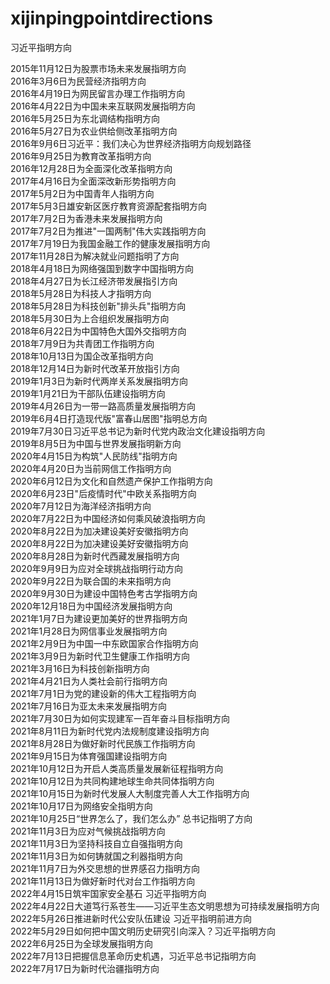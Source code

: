 # xijinpingpointdirections
习近平指明方向

2015年11月12日为股票市场未来发展指明方向<br>
2016年3月6日为民营经济指明方向<br>
2016年4月19日为网民留言办理工作指明方向<br>
2016年4月22日为中国未来互联网发展指明方向<br>
2016年5月25日为东北调结构指明方向<br>
2016年5月27日为农业供给侧改革指明方向<br>
2016年9月6日习近平：我们决心为世界经济指明方向规划路径<br>
2016年9月25日为教育改革指明方向<br>
2016年12月28日为全面深化改革指明方向<br>
2017年4月16日为全面深改新形势指明方向<br>
2017年5月2日为中国青年人指明方向<br>
2017年5月3日雄安新区医疗教育资源配套指明方向<br>
2017年7月2日为香港未来发展指明方向<br>
2017年7月2日为推进"一国两制"伟大实践指明方向<br>
2017年7月19日为我国金融工作的健康发展指明方向<br>
2017年11月28日为解决就业问题指明了方向<br>
2018年4月18日为网络强国到数字中国指明方向<br>
2018年4月27日为长江经济带发展指引方向<br>
2018年5月28日为科技人才指明方向<br>
2018年5月28日为科技创新"排头兵"指明方向<br>
2018年5月30日为上合组织发展指明方向<br>
2018年6月22日为中国特色大国外交指明方向<br>
2018年7月9日为共青团工作指明方向<br>
2018年10月13日为国企改革指明方向<br>
2018年12月14日为新时代改革开放指引方向<br>
2019年1月3日为新时代两岸关系发展指明方向<br>
2019年1月21日为干部队伍建设指明方向<br>
2019年4月26日为一带一路高质量发展指明方向<br>
2019年6月4日打造现代版"富春山居图"指明总方向<br>
2019年7月30日习近平总书记为新时代党内政治文化建设指明方向<br>
2019年8月5日为中国与世界发展指明新方向<br>
2020年4月15日为构筑"人民防线"指明方向<br>
2020年4月20日为当前网信工作指明方向<br>
2020年6月12日为文化和自然遗产保护工作指明方向<br>
2020年6月23日"后疫情时代"中欧关系指明方向<br>
2020年7月12日为海洋经济指明方向<br>
2020年7月22日为中国经济如何乘风破浪指明方向<br>
2020年8月22日为加决建设美好安徽指明方向<br>
2020年8月22日为加决建设美好安徽指明方向<br>
2020年8月28日为新时代西藏发展指明方向<br>
2020年9月9日为应对全球挑战指明行动方向<br>
2020年9月22日为联合国的未来指明方向<br>
2020年9月30日为建设中国特色考古学指明方向<br>
2020年12月18日为中国经济发展指明方向<br>
2021年1月7日为建设更加美好的世界指明方向<br>
2021年1月28日为网信事业发展指明方向<br>
2021年2月9日为中国一中东欧国家合作指明方向<br>
2021年3月9日为新时代卫生健康工作指明方向<br>
2021年3月16日为科技创新指明方向<br>
2021年4月21日为人类社会前行指明方向<br>
2021年7月1日为党的建设新的伟大工程指明方向<br>
2021年7月16日为亚太未来发展指明方向<br>
2021年7月30日为如何实现建军一百年奋斗目标指明方向<br>
2021年8月11日为新时代党内法规制度建设指明方向<br>
2021年8月28日为做好新时代民族工作指明方向<br>
2021年9月15日为体育强国建设指明方向<br>
2021年10月12日为开启人类高质量发展新征程指明方向<br>
2021年10月12日为共同构建地球生命共同体指明方向<br>
2021年10月15日为新时代发展人大制度完善人大工作指明方向<br>
2021年10月17日为网络安全指明方向<br>
2021年10月25日“世界怎么了，我们怎么办” 总书记指明了方向<br>
2021年11月3日为应对气候挑战指明方向<br>
2021年11月3日为坚持科技自立自强指明方向<br>
2021年11月3日为如何铸就国之利器指明方向<br>
2021年11月7日为外交思想的世界感召力指明方向<br>
2021年11月13日为做好新时代对台工作指明方向<br>
2022年4月15日筑牢国家安全基石 习近平指明方向<br>
2022年4月22日大道笃行系苍生——习近平生态文明思想为可持续发展指明方向<br>
2022年5月26日推进新时代公安队伍建设 习近平指明前进方向<br>
2022年5月29日如何把中国文明历史研究引向深入？习近平指明方向<br>
2022年6月25日为全球发展指明方向<br>
2022年7月13日把握信息革命历史机遇，习近平总书记指明方向<br>
2022年7月17日为新时代治疆指明方向<br>
